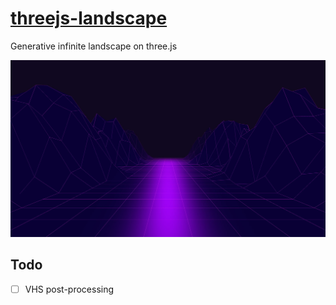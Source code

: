 # [threejs-landscape](https://nextgtrgod.github.io/threejs-landscape/)

Generative infinite landscape on three.js

<a href="https://nextgtrgod.github.io/threejs-landscape/" target="_blank">
  <img src="/screenshot.jpg?raw=true">
</a>

## Todo
- [ ] VHS post-processing